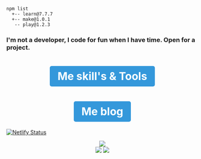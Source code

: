   <meta charset="utf-8">
  <meta name="viewport" content="width=device-width, initial-scale=1.0">
  <body>


    npm list
      +-- learn@7.7.7 
      +-- make@1.0.1 
       -- play@1.2.3

<h3 align="left">I'm not a developer, I code for fun when I have time. Open for a project.</h3>

<h1 align="center"><a href="https://berru-g.github.io/berru-g/" style="display: inline-block; padding: 10px 20px; background-color: #3498db; color: white; text-decoration: none; border-radius: 5px; font-weight: bold; transition: background-color 0.3s;">Me skill's & Tools</a></h1>

<h1 align="center"><a href="https://savoir-relatif-et-absolu.netlify.app" style="display: inline-block; padding: 10px 20px; background-color: #3498db; color: white; text-decoration: none; border-radius: 5px; font-weight: bold; transition: background-color 0.3s;">Me blog</a></h1>

[![Netlify Status](https://api.netlify.com/api/v1/badges/e6d8257e-d747-418b-bf43-189593a86851/deploy-status)](https://app.netlify.com/sites/mes-dimanches-avec-chatgpt/deploys)
<div align=center>
 <img src="https://github-readme-stats.vercel.app/api/top-langs/?username=berru-g&text_color=a1a1a1&bg_color=a7a7a700&hide_border=true&title_color=a1a1a1&custom_title=Favorite-language&langs_count=10&card_height=100&layout=compact"/>
</div>
<div align=center>
  <img src="https://img.shields.io/github/stars/berru-g" />
  <img src="https://img.shields.io/github/forks/berru-g" />
</div>
</body>

